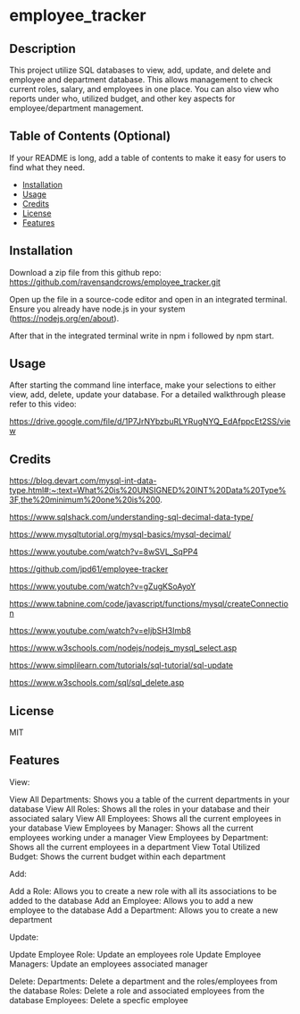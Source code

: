 # employee_tracker

## Description

This project utilize SQL databases to view, add, update, and delete and employee and department database. This allows management to check current roles, salary, and employees in one place. You can
also view who reports under who, utilized budget, and other key aspects for employee/department management.

## Table of Contents (Optional)

If your README is long, add a table of contents to make it easy for users to find what they need.

- [Installation](#installation)
- [Usage](#usage)
- [Credits](#credits)
- [License](#license)
- [Features](#features)

## Installation

Download a zip file from this github repo: https://github.com/ravensandcrows/employee_tracker.git

Open up the file in a source-code editor and open in an integrated terminal. Ensure you already have
node.js in your system (https://nodejs.org/en/about).

After that in the integrated terminal write in npm i
followed by npm start. 

## Usage

After starting the command line interface, make your selections to either view, add, delete, update your database. For a detailed walkthrough please refer to this video:

https://drive.google.com/file/d/1P7JrNYbzbuRLYRugNYQ_EdAfppcEt2SS/view

## Credits

https://blog.devart.com/mysql-int-data-type.html#:~:text=What%20is%20UNSIGNED%20INT%20Data%20Type%3F,the%20minimum%20one%20is%200.

https://www.sqlshack.com/understanding-sql-decimal-data-type/

https://www.mysqltutorial.org/mysql-basics/mysql-decimal/

https://www.youtube.com/watch?v=8wSVL_SqPP4

https://github.com/jpd61/employee-tracker

https://www.youtube.com/watch?v=gZugKSoAyoY

https://www.tabnine.com/code/javascript/functions/mysql/createConnection

https://www.youtube.com/watch?v=eIjbSH3Imb8

https://www.w3schools.com/nodejs/nodejs_mysql_select.asp

https://www.simplilearn.com/tutorials/sql-tutorial/sql-update

https://www.w3schools.com/sql/sql_delete.asp

## License

MIT

## Features

View:

View All Departments: Shows you a table of the current departments in your database
View All Roles: Shows all the roles in your database and their associated salary
View All Employees: Shows all the current employees in your database
View Employees by Manager: Shows all the current employees working under a manager
View Employees by Department: Shows all the current employees in a department
View Total Utilized Budget: Shows the current budget within each department

Add: 

Add a Role: Allows you to create a new role with all its associations to be added to the database
Add an Employee: Allows you to add a new employee to the database 
Add a Department: Allows you to create a new department

Update:

Update Employee Role: Update an employees role
Update Employee Managers: Update an employees associated manager

Delete:
Departments: Delete a department and the roles/employees from the database
Roles: Delete a role and associated employees from the database
Employees: Delete a specfic employee

